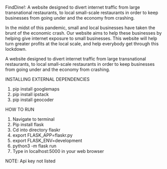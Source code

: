 FindDine!: 
A website designed to divert internet traffic from large transnational restaurants, to local small-scale restaurants in order to keep businesses from going under and the economy from crashing.

In the midst of this pandemic, small and local businesses have taken the brunt of the economic crash. Our website aims to help these businesses by helping give internet exposure to small businesses. This website will help turn greater profits at the local scale, and help everybody get through this lockdown.

A website designed to divert internet traffic from large transnational restaurants, to local small-scale restaurants in order to keep businesses from going under and the economy from crashing.

INSTALLING EXTERNAL DEPENDENCIES 
1. pip install googlemaps
2. pip install ipstack
3. pip install geocoder

HOW TO RUN
1. Navigate to terminal
2. Pip install flask
3. Cd into directory flaskr
4. export FLASK_APP=flaskr.py
5. export FLASK_ENV=development
6. python3 -m flask run
7. Type in localhost:5000 in your web browser

NOTE:
Api key not listed

